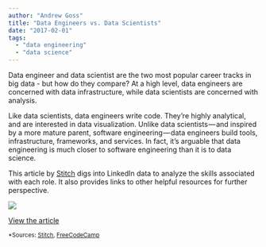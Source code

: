 ```yaml
---
author: "Andrew Goss"
title: "Data Engineers vs. Data Scientists"
date: "2017-02-01"
tags:
  - "data engineering"
  - "data science"
---
```

Data engineer and data scientist are the two most popular career tracks in big data - but how do they compare? At a high level, data engineers are concerned with data infrastructure, while data scientists are concerned with analysis. 

Like data scientists, data engineers write code. They’re highly analytical, and are interested in data visualization.
Unlike data scientists — and inspired by a more mature parent, software engineering — data engineers build tools, infrastructure, frameworks, and services. In fact, it’s arguable that data engineering is much closer to software engineering than it is to data science.

This article by <a href="https://www.stitchdata.com" target=_>Stitch</a> digs into LinkedIn data to analyze the skills associated with each role. It also provides links to other helpful resources for further perspective.

<img src="https://cdn-images-1.medium.com/max/800/1*QOw6_pX9r1G_ua_n0DsICQ.png">

<a href="https://blog.stitchdata.com/data-engineer-vs-data-scientist-the-difference-according-to-linkedin-e0bee6248fd4" class="btn" target="_blank">View the article</a>

<sub>*Sources: <a href="https://www.stitchdata.com" target=_>Stitch</a>, <a href="https://medium.freecodecamp.com" target=_>FreeCodeCamp</a></sub>